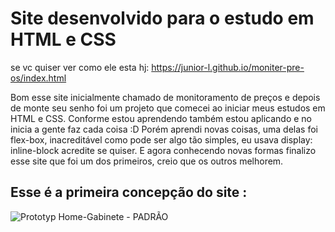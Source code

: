 # Site desenvolvido para o estudo em HTML  e CSS
se vc quiser ver como ele esta hj: https://junior-l.github.io/moniter-pre-os/index.html

Bom esse site inicialmente chamado de monitoramento de preços e depois de monte seu senho foi um projeto que comecei ao iniciar meus estudos em HTML e CSS. 
Conforme estou aprendendo também estou aplicando e no inicia a gente faz cada coisa :D
Porém aprendi novas coisas, uma delas foi flex-box, inacreditável como pode ser algo tão simples, eu usava display: inline-block acredite se quiser. 
E agora conhecendo novas formas finalizo esse site que foi um dos primeiros, creio que os outros melhorem. 				
## Esse é a primeira concepção do site : 
![Prototyp Home-Gabinete - PADRÃO](https://user-images.githubusercontent.com/82846802/168454291-a0ec43bd-b097-49cd-a70e-61c894e0f9c3.jpg)


